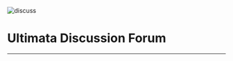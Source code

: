 ![discuss](https://user-images.githubusercontent.com/36950610/196061613-43b15f8b-f651-4c58-9952-49faa8cdb121.PNG)
<br>
# Ultimata Discussion Forum
<hr>
